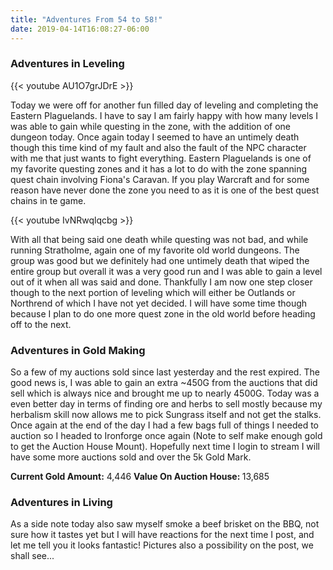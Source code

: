 ```yaml
---
title: "Adventures From 54 to 58!"
date: 2019-04-14T16:08:27-06:00
---
```


### Adventures in Leveling ###


{{< youtube AU1O7grJDrE >}}


Today we were off for another fun filled day of leveling and completing the Eastern Plaguelands. I have to say I am fairly happy with how many levels I was able to gain while questing in the zone, with the addition of one dungeon today. Once again today I seemed to have an untimely death though this time kind of my fault and also the fault of the NPC character with me that just wants to fight everything. Eastern Plaguelands is one of my favorite questing zones and it has a lot to do with the zone spanning quest chain involving Fiona's Caravan. If you play Warcraft and for some reason have never done the zone you need to as it is one of the best quest chains in te game.


{{< youtube IvNRwqlqcbg >}}


With all that being said one death while questing was not bad, and while running Stratholme, again one of my favorite old world dungeons. The group was good but we definitely had one untimely death that wiped the entire group but overall it was a very good run and I was able to gain a level out of it when all was said and done. Thankfully I am now one step closer though to the next portion of leveling which will either be Outlands or Northrend of which I have not yet decided. I will have some time though because I plan to do one more quest zone in the old world before heading off to the next.


### Adventures in Gold Making ###


So a few of my auctions sold since last yesterday and the rest expired. The good news is, I was able to gain an extra ~450G from the auctions that did sell which is always nice and brought me up to nearly 4500G. Today was a even better day in terms of finding ore and herbs to sell mostly because my herbalism skill now allows me to pick Sungrass itself and not get the stalks. Once again at the end of the day I had a few bags full of things I needed to auction so I headed to Ironforge once again (Note to self make enough gold to get the Auction House Mount). Hopefully next time I login to stream I will have some more auctions sold and over the 5k Gold Mark.

<b>Current Gold Amount:</b> 4,446
<b>Value On Auction House: </b> 13,685


### Adventures in Living ###


As a side note today also saw myself smoke a beef brisket on the BBQ, not sure how it tastes yet but I will have reactions for the next time I post, and let me tell you it looks fantastic! Pictures also a possibility on the post, we shall see...